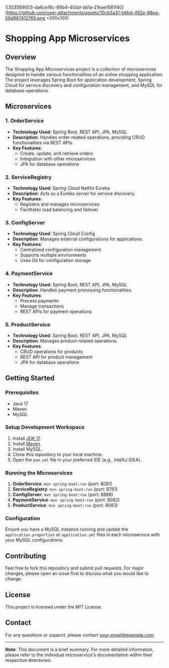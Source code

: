 ![303569003-da6ce16c-66b4-40dd-bb1a-21eae1681f40](https://github.com/user-attachments/assets/10cb3a31-b6bd-492e-88ea-59d887412765.png =200x100)

# Shopping App Microservices

## Overview
The Shopping App Microservices project is a collection of microservices designed to handle various functionalities of an online shopping application. The project leverages Spring Boot for application development, Spring Cloud for service discovery and configuration management, and MySQL for database operations.

## Microservices

### 1. OrderService
- **Technology Used**: Spring Boot, REST API, JPA, MySQL
- **Description**: Handles order-related operations, providing CRUD functionalities via REST APIs.
- **Key Features**:
  - Create, update, and retrieve orders
  - Integration with other microservices
  - JPA for database operations

### 2. ServiceRegistry
- **Technology Used**: Spring Cloud Netflix Eureka
- **Description**: Acts as a Eureka server for service discovery.
- **Key Features**:
  - Registers and manages microservices
  - Facilitates load balancing and failover

### 3. ConfigServer
- **Technology Used**: Spring Cloud Config
- **Description**: Manages external configurations for applications.
- **Key Features**:
  - Centralized configuration management
  - Supports multiple environments
  - Uses Git for configuration storage

### 4. PaymentService
- **Technology Used**: Spring Boot, REST API, JPA, MySQL
- **Description**: Handles payment processing functionalities.
- **Key Features**:
  - Process payments
  - Manage transactions
  - REST APIs for payment operations

### 5. ProductService
- **Technology Used**: Spring Boot, REST API, JPA, MySQL
- **Description**: Manages product-related operations.
- **Key Features**:
  - CRUD operations for products
  - REST API for product management
  - JPA for database operations

## Getting Started

### Prerequisites
- Java 17
- Maven
- MySQL

### Setup Development Workspace
1. Install [JDK 17](https://www.oracle.com/java/technologies/javase-jdk17-downloads.html).
2. Install [Maven](https://maven.apache.org/install.html).
3. Install MySQL.
4. Clone this repository to your local machine.
5. Open the `pom.xml` file in your preferred IDE (e.g., IntelliJ IDEA).

### Running the Microservices
1. **OrderService**: `mvn spring-boot:run` (port: 8081)
2. **ServiceRegistry**: `mvn spring-boot:run` (port: 8761)
3. **ConfigServer**: `mvn spring-boot:run` (port: 8888)
4. **PaymentService**: `mvn spring-boot:run` (port: 8082)
5. **ProductService**: `mvn spring-boot:run` (port: 8083)

### Configuration
Ensure you have a MySQL instance running and update the `application.properties` or `application.yml` files in each microservice with your MySQL configurations.

## Contributing
Feel free to fork this repository and submit pull requests. For major changes, please open an issue first to discuss what you would like to change.

## License
This project is licensed under the MIT License.

## Contact
For any questions or support, please contact [your-email@example.com](mailto:your-email@example.com).

---

**Note**: This document is a brief summary. For more detailed information, please refer to the individual microservice's documentation within their respective directories.

